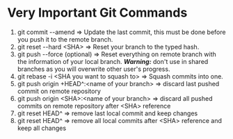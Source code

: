 # Very Important Git Commands

1. git commit --amend => Update the last commit, this must be done before you push it to the remote branch.
2. git reset --hard \<SHA> => Reset your branch to the typed hash.
3. git push --force (optional) => Reset everything on remote branch with the information of your local branch. ***Warning:*** don't use in shared branches as you will overwrite other user's progress.
4. git rebase -i \<SHA you want to squash to> => Squash commits into one.
5. git push origin +HEAD^:\<name of your branch> => discard last pushed commit on remote repository
6. git push origin \<SHA>:\<name of your branch> => discard all pushed commits on remote repository after \<SHA> reference
7. git reset HEAD^ => remove last local commit and keep changes
8. git reset HEAD^ => remove all local commits after \<SHA> reference and keep all changes
